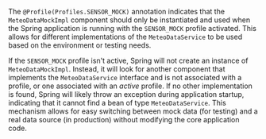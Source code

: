 The `@Profile(Profiles.SENSOR_MOCK)` annotation indicates that the `MeteoDataMockImpl` component should only be instantiated and used when the Spring application is running with the `SENSOR_MOCK` profile activated. This allows for different implementations of the `MeteoDataService` to be used based on the environment or testing needs.

If the `SENSOR_MOCK` profile isn't active, Spring will not create an instance of `MeteoDataMockImpl`. Instead, it will look for another component that implements the `MeteoDataService` interface and is not associated with a profile, or one associated with an *active* profile.  If no other implementation is found, Spring will likely throw an exception during application startup, indicating that it cannot find a bean of type `MeteoDataService`. This mechanism allows for easy switching between mock data (for testing) and a real data source (in production) without modifying the core application code.